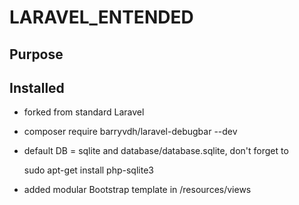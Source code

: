 # LARAVEL_ENTENDED

## Purpose

## Installed

* forked from standard Laravel
* composer require barryvdh/laravel-debugbar --dev
* default DB = sqlite and database/database.sqlite, don't forget to

    sudo apt-get install php-sqlite3

* added modular Bootstrap template in /resources/views
